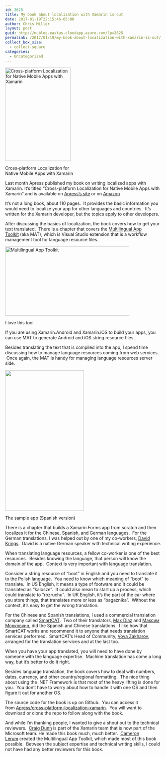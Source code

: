 ```yaml
---
id: 2625
title: My book about localization with Xamarin is out
date: 2017-01-19T22:15:46-05:00
author: Chris Miller
layout: post
guid: http://nublog.eastus.cloudapp.azure.com/?p=2625
permalink: /2017/01/19/my-book-about-localization-with-xamarin-is-out/
collect_box_size:
  - collect-square
categories:
  - Uncategorized
---
```

<div style="width: 220px" class="wp-caption alignleft">
  <a href="http://amzn.to/2i0Ssik"><img loading="lazy" class="size-medium" src="https://i1.wp.com/photos.smugmug.com/photos/i-5kXLPwC/0/S/i-5kXLPwC-S.jpg?resize=210%2C299&#038;ssl=1" alt="Cross-platform Localization for Native Mobile Apps with Xamarin" width="210" height="299" data-recalc-dims="1" /></a>
  
  <p class="wp-caption-text">
    Cross-platform Localization for Native Mobile Apps with Xamarin
  </p>
</div>

Last month Apress published my book on writing localized apps with Xamarin. It&#8217;s titled &#8220;Cross-platform Localization for Native Mobile Apps with Xamarin&#8221; and is available on [Apress&#8217;s site](http://www.apress.com/us/book/9781484224656) or on [Amazon](http://amzn.to/2iPm3bN)

It&#8217;s not a long book, about 110 pages.  It provides the basic information you would need to localize your app for other languages and countries.  It&#8217;s written for the Xamarin developer, but the topics apply to other developers.

After discussing the basics of localization, the book covers how to get your text translated.  There is a chapter that covers the [Multilingual App Toolkit](https://developer.microsoft.com/en-us/windows/develop/multilingual-app-toolkit) (aka MAT), which is Visual Studio extension that is a workflow management tool for language resource files.

<div style="width: 409px" class="wp-caption aligncenter">
  <a href="https://i1.wp.com/photos.smugmug.com/photos/i-cQPD83H/0/XL/i-cQPD83H-XL.png?ssl=1"><img loading="lazy" class="size-medium" src="https://i1.wp.com/photos.smugmug.com/photos/i-cQPD83H/0/S/i-cQPD83H-S.png?resize=399%2C221&#038;ssl=1" alt="Multilingual App Toolkit" width="399" height="221" data-recalc-dims="1" /></a>
  
  <p class="wp-caption-text">
    I love this tool
  </p>
</div>

If you are using Xamarin.Android and Xamarin.iOS to build your apps, you can use MAT to generate Android and iOS string resource files.

Besides translating the text that is compiled into the app, I spend time discussing how to manage language resources coming from web services.  Once again, the MAT is handy for managing language resources server side.

<div style="width: 263px" class="wp-caption alignleft">
  <img loading="lazy" class="size-medium" src="https://i0.wp.com/photos.smugmug.com/photos/i-hDqvm92/0/M/i-hDqvm92-M.png?resize=253%2C450&#038;ssl=1" width="253" height="450" data-recalc-dims="1" />
  
  <p class="wp-caption-text">
    The sample app (Spanish version)
  </p>
</div>

There is a chapter that builds a Xamarin.Forms app from scratch and then localizes it for the Chinese, Spanish, and German languages.  For the German translations, I was helped out by one of my co-workers, [David Krings](https://www.linkedin.com/in/david-krings-69725a2).  David is a native German speaker with technical writing experience.

When translating language resources, a fellow co-worker is one of the best resources.  Besides knowing the language, that person will know the domain of the app.  Context is very important with language translation.

Consider a string resource of &#8220;boot&#8221; in English and you need to translate it to the Polish language.  You need to know which meaning of &#8220;boot&#8221; to translate.  In US English, it means a type of footware and it could be translated as &#8220;kalosze&#8221;.  It could also mean to start up a process, which could translate to &#8220;rozruchu&#8221;.  In UK English, it&#8217;s the part of the car where you store things, that translates more or less as &#8220;bagażnika&#8221;.  Without the context, it&#8217;s easy to get the wrong translation.

For the Chinese and Spanish translations, I used a commercial translation company called [SmartCAT](https://www.smartcat.ai/).  Two of their translators, [Max Diaz](https://plus.google.com/u/0/105903186918341107715) and [Максим Морковкин,](https://plus.google.com/u/0/105411255178381660002) did the Spanish and Chinese translations.  I like how that SmartCAT works and recommend it to anyone that needs translation services performed.  SmartCAT&#8217;s Head of Community, [Vova Zakharov](https://www.linkedin.com/in/vovazk), arranged for the translation services and at the last too.

When you have your app translated, you will need to have done by someone with the language expertise.  Machine translation has come a long way, but it&#8217;s better to do it right.

Besides language translation, the book covers how to deal with numbers, dates, currency, and other country/regional formatting.  The nice thing about using the .NET Framework is that most of the heavy lifting is done for you.  You don&#8217;t have to worry about how to handle it with one OS and then figure it out for another OS.

The source code for the book is up on Github.  You can access it from [Apress/cross-platform-localization-xamarin](https://github.com/Apress/cross-platform-localization-xamarin).  You will want to download or clone the repo to follow along with the book.

And while I&#8217;m thanking people, I wanted to give a shout out to the technical reviewers.  [Craig Dunn](https://www.linkedin.com/in/conceptdev) is part of the Xamarin team that is now part of the Microsoft team. He made this book much, much better.  [Cameron Lerum](https://www.linkedin.com/in/cameronlerum) created the Multilingual App Toolkit, which made most of this book possible.  Between the subject expertise and technical writing skills, I could not have had any better reviewers for this book.